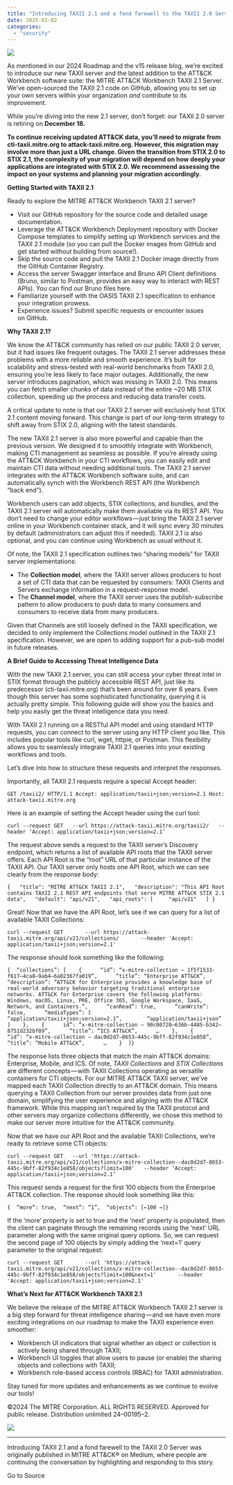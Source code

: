 ```yaml
---
title: "Introducing TAXII 2.1 and a fond farewell to the TAXII 2.0 Server"
date: 2025-01-02
categories: 
  - "security"
---
```


![](https://cdn-images-1.medium.com/max/1024/1*0GQBfYbb0frVtyhYLi3yiA.png)

As mentioned in our 2024 Roadmap and the v15 release blog, we’re excited to introduce our new TAXII server and the latest addition to the ATT&CK Workbench software suite: the MITRE ATT&CK Workbench TAXII 2.1 Server. We’ve open-sourced the TAXII 2.1 code on GitHub, allowing you to set up your own servers within your organization _and_ contribute to its improvement.

While you’re diving into the new 2.1 server, don’t forget: our TAXII 2.0 server is retiring on **December 18.**

**To continue receiving updated ATT&CK data, you’ll need to migrate from cti-taxii.mitre.org to attack-taxii.mitre.org. However, this migration may involve more than just a URL change. Given the transition from STIX 2.0 to STIX 2.1, the complexity of your migration will depend on how deeply your applications are integrated with STIX 2.0. We recommend assessing the impact on your systems and planning your migration accordingly.**

**Getting Started with TAXII 2.1**

Ready to explore the MITRE ATT&CK Workbench TAXII 2.1 server?

- Visit our GitHub repository for the source code and detailed usage documentation.
- Leverage the ATT&CK Workbench Deployment repository with Docker Compose templates to simplify setting up Workbench services and the TAXII 2.1 module (so you can pull the Docker images from GitHub and get started without building from source!).
- Skip the source code and pull the TAXII 2.1 Docker image directly from the GitHub Container Registry.
- Access the server Swagger interface and Bruno API Client definitions (Bruno, similar to Postman, provides an easy way to interact with REST APIs). You can find our Bruno files here.
- Familiarize yourself with the OASIS TAXII 2.1 specification to enhance your integration prowess.
- Experience issues? Submit specific requests or encounter issues on GitHub.

**Why TAXII 2.1?**

We know the ATT&CK community has relied on our public TAXII 2.0 server, but it had issues like frequent outages. The TAXII 2.1 server addresses these problems with a more reliable and smooth experience. It’s built for scalability and stress-tested with real-world benchmarks from TAXII 2.0, ensuring you’re less likely to face major outages. Additionally, the new server introduces pagination, which was missing in TAXII 2.0. This means you can fetch smaller chunks of data instead of the entire ~20 MB STIX collection, speeding up the process and reducing data transfer costs.

A critical update to note is that our TAXII 2.1 server will exclusively host STIX 2.1 content moving forward. This change is part of our long-term strategy to shift away from STIX 2.0, aligning with the latest standards.

The new TAXII 2.1 server is also more powerful and capable than the previous version. We designed it to smoothly integrate with Workbench, making CTI management as seamless as possible. If you’re already using the ATT&CK Workbench in your CTI workflows, you can easily edit and maintain CTI data without needing additional tools. The TAXII 2.1 server integrates with the ATT&CK Workbench software suite, and can automatically synch with the Workbench REST API (the Workbench “back end”).

Workbench users can add objects, STIX collections, and bundles, and the TAXII 2.1 server will automatically make them available via its REST API. You don’t need to change your editor workflows — just bring the TAXII 2.1 server online in your Workbench container stack, and it will sync every 30 minutes by default (administrators can adjust this if needed). TAXII 2.1 is also optional, and you can continue using Workbench as usual without it.

Of note, the TAXII 2.1 specification outlines two “sharing models” for TAXII server implementations:

- The **Collection model**, where the TAXII server allows producers to host a set of CTI data that can be requested by consumers: TAXII Clients and Servers exchange information in a request-response model.
- The **Channel model**, where the TAXII server uses the publish-subscribe pattern to allow producers to push data to many consumers and consumers to receive data from many producers.

Given that Channels are still loosely defined in the TAXII specification, we decided to only implement the Collections model outlined in the TAXII 2.1 specification. However, we are open to adding support for a pub-sub model in future releases.

**A Brief Guide to Accessing Threat Intelligence Data**

With the new TAXII 2.1 server, you can still access your cyber threat intel in STIX format through the publicly accessible REST API, just like its predecessor (cti-taxii.mitre.org) that’s been around for over 6 years. Even though this server has some sophisticated functionality, querying it is actually pretty simple. This following guide will show you the basics and help you easily get the threat intelligence data you need.

With TAXII 2.1 running on a RESTful API model and using standard HTTP requests, you can connect to the server using any HTTP client you like. This includes popular tools like curl, wget, httpie, or Postman. This flexibility allows you to seamlessly integrate TAXII 2.1 queries into your existing workflows and tools.

Let’s dive into how to structure these requests and interpret the responses.

Importantly, all TAXII 2.1 requests require a special Accept header:

```
GET /taxii2/ HTTP/1.1 Accept: application/taxii+json;version=2.1 Host: attack-taxii.mitre.org
```

Here is an example of setting the Accept header using the curl tool:

```
curl --request GET   --url https://attack-taxii.mitre.org/taxii2/   --header ‘Accept: application/taxii+json;version=2.1’
```

The request above sends a request to the TAXII server’s Discovery endpoint, which returns a list of available API roots that the TAXII server offers. Each API Root is the “root” URL of that particular instance of the TAXII API. Our TAXII server only hosts one API Root, which we can see clearly from the response body:

```
{   "title": "MITRE ATT&CK TAXII 2.1",   "description": "This API Root contains TAXII 2.1 REST API endpoints that serve MITRE ATT&CK STIX 2.1 data",   "default": "api/v21",   "api_roots": [     "api/v21"   ] } 
```

Great! Now that we have the API Root, let’s see if we can query for a list of available TAXII Collections:

```
curl --request GET       --url https://attack-taxii.mitre.org/api/v21/collections/       --header 'Accept: application/taxii+json;version=2.1' 
```

The response should look something like the following:

```
{  “collections”: [    {      “id”: “x-mitre-collection — 1f5f1533-f617–4ca8–9ab4–6a02367fa019”,      “title”: “Enterprise ATT&CK”,      “description”: “ATT&CK for Enterprise provides a knowledge base of real-world adversary behavior targeting traditional enterprise networks. ATT&CK for Enterprise covers the following platforms: Windows, macOS, Linux, PRE, Office 365, Google Workspace, IaaS, Network, and Containers.”,      “canRead”: true,      “canWrite”: false,      “mediaTypes”: [        “application/taxii+json;version=2.1”,        “application/taxii+json”      ]    },    {      id”: “x-mitre-collection — 90c00720–636b-4485-b342–8751d232bf09”,      “title”: “ICS ATT&CK”,      …    },    {      “id”: “x-mitre-collection — dac0d2d7–8653–445c-9bff-82f934c1e858”,      “title”: “Mobile ATT&CK”,      …    }  ]}
```

The response lists three objects that match the main ATT&CK domains: Enterprise, Mobile, and ICS. Of note, _TAXII Collections_ and _STIX Collections_ are different concepts — with TAXII Collections operating as versatile containers for CTI objects. For our MITRE ATT&CK TAXII server, we’ve mapped each TAXII Collection directly to an ATT&CK domain. This means querying a TAXII Collection from our server provides data from just one domain, simplifying the user experience and aligning with the ATT&CK framework. While this mapping isn’t required by the TAXII protocol and other servers may organize collections differently, we chose this method to make our server more intuitive for the ATT&CK community.

Now that we have our API Root and the available TAXII Collections, we’re ready to retrieve some CTI objects:

```
curl --request GET   --url 'https://attack-taxii.mitre.org/api/v21/collections/x-mitre-collection--dac0d2d7-8653-445c-9bff-82f934c1e858/objects?limit=100'   --header ‘Accept: application/taxii+json;version=2.1’
```

This request sends a request for the first 100 objects from the Enterprise ATT&CK collection. The response should look something like this:

```
{  “more”: true,  “next”: “1”,  “objects”: [←100 →]}
```

If the ‘more’ property is set to true and the ‘next’ property is populated, then the client can paginate through the remaining records using the ‘next’ URL parameter along with the same original query options. So, we can request the second page of 100 objects by simply adding the ‘next=1’ query parameter to the original request:

```
curl --request GET       --url 'https://attack-taxii.mitre.org/api/v21/collections/x-mitre-collection--dac0d2d7-8653-445c-9bff-82f934c1e858/objects?limit=100&next=1'       --header 'Accept: application/taxii+json;version=2.1' 
```

**What’s Next for ATT&CK Workbench TAXII 2.1**

We believe the release of the MITRE ATT&CK Workbench TAXII 2.1 server is a big step forward for threat intelligence sharing — and we have even more exciting integrations on our roadmap to make the TAXII experience even smoother:

- Workbench UI indicators that signal whether an object or collection is actively being shared through TAXII;
- Workbench UI toggles that allow users to pause (or enable) the sharing objects and collections with TAXII;
- Workbench role-based access controls (RBAC) for TAXII administration.

Stay tuned for more updates and enhancements as we continue to evolve our tools!

©2024 The MITRE Corporation. ALL RIGHTS RESERVED. Approved for public release. Distribution unlimited 24–00195–2.

![](https://medium.com/_/stat?event=post.clientViewed&referrerSource=full_rss&postId=d9fca6ce4c58)

* * *

Introducing TAXII 2.1 and a fond farewell to the TAXII 2.0 Server was originally published in MITRE ATT&CK® on Medium, where people are continuing the conversation by highlighting and responding to this story.

Go to Source
